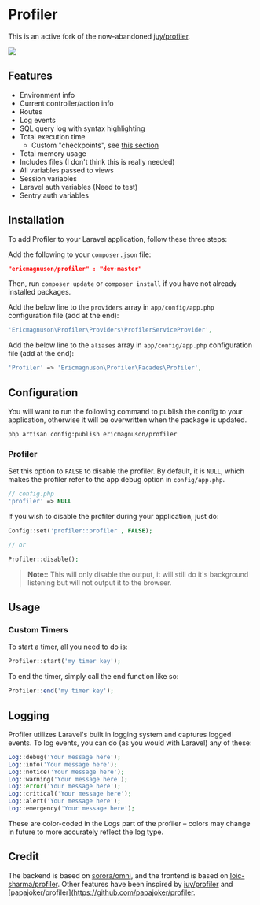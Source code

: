 # Profiler

This is an active fork of the now-abandoned [juy/profiler](https://github.com/juy/profiler).

[![](https://dl.dropboxusercontent.com/u/76869590/laravel-package/juy-profiler.png)](https://dl.dropboxusercontent.com/u/76869590/laravel-package/juy-profiler.png "Click for big picture")

## Features

- Environment info
- Current controller/action info
- Routes
- Log events
- SQL query log with syntax highlighting
- Total execution time
    - Custom "checkpoints", see [this section](#custom-timers)
- Total memory usage
- Includes files (I don't think this is really needed)
- All variables passed to views
- Session variables
- Laravel auth variables (Need to test)
- Sentry auth variables


## Installation
To add Profiler to your Laravel application, follow these three steps:

Add the following to your `composer.json` file:

```json
"ericmagnuson/profiler" : "dev-master"
```

Then, run `composer update` or `composer install` if you have not already installed packages.

Add the below line to the `providers` array in `app/config/app.php` configuration file (add at the end):

```php
'Ericmagnuson\Profiler\Providers\ProfilerServiceProvider',
```

Add the below line to the `aliases` array in `app/config/app.php` configuration file (add at the end):

```php
'Profiler' => 'Ericmagnuson\Profiler\Facades\Profiler',
```

## Configuration

You will want to run the following command to publish the config to your application, otherwise it will be overwritten when the package is updated.

```shell
php artisan config:publish ericmagnuson/profiler
```

### Profiler

Set this option to `FALSE` to disable the profiler. By default, it is `NULL`, which makes the profiler refer to the app debug option in `config/app.php`.

```php
// config.php
'profiler' => NULL
```

If you wish to disable the profiler during your application, just do:

```php
Config::set('profiler::profiler', FALSE);

// or

Profiler::disable();
```

>**Note::** This will only disable the output, it will still do it's background listening but will not output it to the browser.

## Usage

### Custom Timers

To start a timer, all you need to do is:

```php
Profiler::start('my timer key');
```

To end the timer, simply call the end function like so:

```php
Profiler::end('my timer key');
```

## Logging

Profiler utilizes Laravel's built in logging system and captures logged events. To log events, you can do (as you would with Laravel) any of these:

```php
Log::debug('Your message here');
Log::info('Your message here');
Log::notice('Your message here');
Log::warning('Your message here');
Log::error('Your message here');
Log::critical('Your message here');
Log::alert('Your message here');
Log::emergency('Your message here');
```

These are color-coded in the Logs part of the profiler – colors may change in future to more accurately reflect the log type.


## Credit

The backend is based on [sorora/omni](https://github.com/sorora/omni), and the frontend is based on [loic-sharma/profiler](https://github.com/loic-sharma/profiler).  Other features have been inspired by [juy/profiler](https://github.com/juy/profiler) and [papajoker/profiler](https://github.com/papajoker/profiler.
